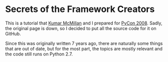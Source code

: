 # Secrets of the Framework Creators

This is a tutorial that [Kumar McMillan](https://github.com/kumar303) and I prepared for [PyCon 2008](https://web.archive.org/web/20090426205120/http://us.pycon.org/2008/tutorials/FrameworksHsu/). Sadly, the original page is down, so I decided to put all the source code for it on GitHub.

Since this was originally written 7 years ago, there are naturally some things that are out of date, but for the most part, the topics are mostly relevant and the code still runs on Python 2.7.
